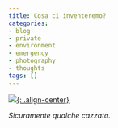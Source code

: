 ```yaml
---
title: Cosa ci inventeremo?
categories:
- blog
- private
- environment
- emergency
- photography
- thoughts
tags: []
---
```

[![]({{site.url}}/images/298270798_199b686ce4_b.jpg){: .align-center}]({{site.url}}/images/298270798_199b686ce4_b.jpg)

_Sicuramente qualche cazzata._

